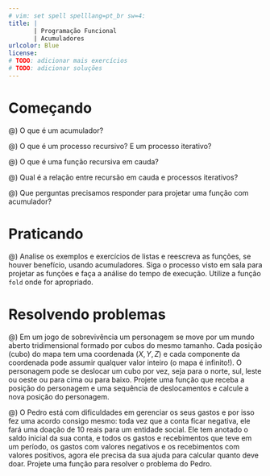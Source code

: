 ```yaml
---
# vim: set spell spelllang=pt_br sw=4:
title: |
       | Programação Funcional
       | Acumuladores
urlcolor: Blue
license:
# TODO: adicionar mais exercícios
# TODO: adicionar soluções
---
```


# Começando

@) O que é um acumulador?

@) O que é um processo recursivo? E um processo iterativo?

@) O que é uma função recursiva em cauda?

@) Qual é a relação entre recursão em cauda e processos iterativos?

@) Que perguntas precisamos responder para projetar uma função com acumulador?


# Praticando

@) Analise os exemplos e exercícios de listas e reescreva as funções, se houver benefício, usando acumuladores. Siga o processo visto em sala para projetar as funções e faça a análise do tempo de execução. Utilize a função `fold` onde for apropriado.


# Resolvendo problemas

@) Em um jogo de sobrevivência um personagem se move por um mundo aberto tridimensional formado por cubos do mesmo tamanho. Cada posição (cubo) do mapa tem uma coordenada $(X, Y, Z)$ e cada componente da coordenada pode assumir qualquer valor inteiro (o mapa é infinito!). O personagem pode se deslocar um cubo por vez, seja para o norte, sul, leste ou oeste ou para cima ou para baixo. Projete uma função que receba a posição do personagem e uma sequência de deslocamentos e calcule a nova posição do personagem.

@) O Pedro está com dificuldades em gerenciar os seus gastos e por isso fez uma acordo consigo mesmo: toda vez que a conta ficar negativa, ele fará uma doação de 10 reais para um entidade social. Ele tem anotado o saldo inicial da sua conta, e todos os gastos e recebimentos que teve em um período, os gastos com valores negativos e os recebimentos com valores positivos, agora ele precisa da sua ajuda para calcular quanto deve doar. Projete uma função para resolver o problema do Pedro.
